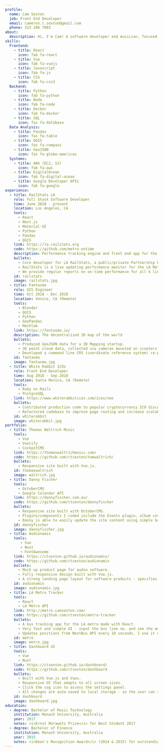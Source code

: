 ```yaml
---
profile:
  name: Cam Sexton
  job: Front End Developer
  email: cameron.t.sexton@gmail.com
  phone: 323 286 7083
about:
  description: Hi, I'm Cam! A software developer and musician, focused on building functional, efficient software.
skills:
  Frontend:
    - title: React
      icon: fab fa-react
    - title: Vue
      icon: fab fa-vuejs
    - title: Javascript
      icon: fab fa-js
    - title: CSS
      icon: fab fa-css3
  Backend:
    - title: Python
      icon: fab fa-python
    - title: Node
      icon: fab fa-node
    - title: Docker
      icon: fab fa-docker
    - title: SQL
      icon: fas fa-database
  Data Analysis:
    - title: Pandas
      icon: fas fa-table
    - title: QGIS
      icon: fas fa-compass
    - title: GeoJSON
      icon: fas fa-globe-americas
  Systems:
    - title: AWS (EC2, S3)
      icon: fab fa-aws
    - title: DigitalOcean
      icon: fab fa-digital-ocean
    - title: Google Developer APIs
      icon: fab fa-google
experience:
  - title: RailStats LA
    role: Full Stack Software Developer
    time: June 2018 - present
    location: Los Angeles, CA
    tools: 
      - React
      - Next.js
      - Material-UI
      - Python
      - Pandas
      - QGIS
    link: https://la.railstats.org
    code: https://github.com/metro-ontime
    description: Performance tracking engine and front end app for the Los Angeles Metro Rail Network
    bullets: 
      - Core developer for LA RailStats, a public/private Partnership between Hack for LA & the LA Metro. 
      - RailStats is a live updating performance monitor for the LA Metro Rail. 
      - We provide regular reports on on-time performance for all 6 lines of the LA rail network.
    id: railstats
    image: railstats.jpg
  - title: Fantasmo
    role: GIS Engineer
    time: Oct 2018 - Dec 2018
    location: Venice, CA (Remote)
    tools: 
      - Blender
      - QGIS
      - Python
      - GeoPandas
      - Meshlab
    link: https://fantasmo.io/
    description: The decentralized 3D map of the world
    bullets: 
      - Produced GeoJSON data for a 3D Mapping startup. 
      - 3D point cloud data, collected via cameras mounted on scooters, was processed to generate accurate & detailed GeoJSON files outlining streets and sidewalks. 
      - Developed a command line CRS (coordinate reference system) re-projection app to convert Cartesian coordinates to global coordinates, useful for positioning shapes on maps.
    id: fantasmo
    image: fantasmo.jpg
  - title: White Rabbit ICOs
    role: Front End Developer
    time: Aug 2018 - Sep 2018
    location: Santa Monica, CA (Remote)
    tools: 
      - Ruby on Rails
      - PostgreSQL
    link: https://www.whiterabbiticos.com/icos/neo
    bullets: 
      - Contributed production code to popular cryptocurrency ICO discovery/news site. 
      - Refactored codebase to improve page routing and increase scalability.
    id: whiterabbit
    image: whiterabbit.jpg
portfolio:
  - title: Thomas Waltrich Music 
    tools: 
      - Vue
      - Vuetify
      - CockpitCMS
    link: https://thomaswaltrichmusic.com/
    code: https://github.com/ctsexton/tomwaltrich/
    bullets: 
      - Responsive site built with Vue.js.
    id: thomaswaltrich
    image: waltrich.jpg
  - title: Danny Fischer
    tools: 
      - OctoberCMS 
      - Google Calendar API
    link: https://dannyfischer.com.au/
    code: https://github.com/ctsexton/dannyfischer
    bullets: 
      - Responsive site built with OctoberCMS. 
      - Plugins/components I coded include the Events plugin, album covers page, a "quote machine" written in Javascript, and a simple blog page. 
      - Danny is able to easily update the site content using simple back end forms.
    id: dannyfischer
    image: dannyfischer.jpg
  - title: Audionamix
    tools: 
       - Vue 
       - Nuxt 
       - FontAwesome
    link: https://ctsexton.github.io/audionamix/
    code: https://github.com/ctsexton/audionamix
    bullets: 
      - Mock up product page for audio software. 
      - Fully responsive design built with Vue.js. 
      - A strong landing page layout for software products - specifies major software features and system requirements.
    id: audionamix
    image: audionamix.jpg
  - title: LA Metro Tracker
    tools: 
      - React
      - LA Metro API
    link: http://metro.camsexton.com/
    code: https://github.com/ctsexton/metro-tracker
    bullets: 
      - A bus tracking app for the LA metro made with React. 
      - Very fast and simple UI - input the bus line no. and see the most recent known positions of all buses on that line displayed on a map. 
      - Updates positions from NextBus API every 10 seconds. I use it every day!
    id: metro
    image: metro.jpg
  - title: Dashboard UI
    tools: 
      - Vue 
      - Nuxt
    link: https://ctsexton.github.io/dashboard/
    code: https://github.com/ctsexton/dashboard
    bullets: 
      - Built with Vue.js and Vuex. 
      - Responsive UI that adapts to all screen sizes. 
      - Click the cog icon to access the settings panel. 
      - All changes are auto-saved to local storage - so the user can reload the page or even restart their browser and keep their settings... without requiring a sign-up process. Neat!
    id: dashboard
    image: dashboard.jpg
education:
  - degree: Bachelor of Music Technology
    institution: Monash University, Australia
    year: 2017
    notes: <i>Ernst Morawetz Prize</i> for Best Student 2017
  - degree: Bachelor of Finance
    institution: Monash University, Australia
    year: 2015
    notes: <i>Dean's Recognition Award</i> (2014 & 2015) for outstanding academic results
---
```


